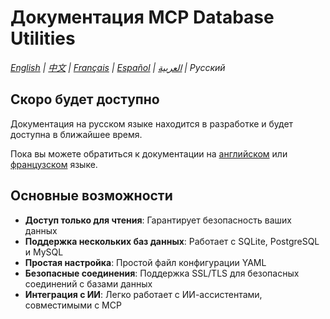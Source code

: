 # Документация MCP Database Utilities

*[English](../../en/installation.md) | [中文](../../zh/installation.md) | [Français](../../fr/installation.md) | [Español](../../es/examples/README.md) | [العربية](../../ar/examples/README.md) | Русский*

## Скоро будет доступно

Документация на русском языке находится в разработке и будет доступна в ближайшее время.

Пока вы можете обратиться к документации на [английском](../../en/installation.md) или [французском](../../fr/installation.md) языке.

## Основные возможности

- **Доступ только для чтения**: Гарантирует безопасность ваших данных
- **Поддержка нескольких баз данных**: Работает с SQLite, PostgreSQL и MySQL
- **Простая настройка**: Простой файл конфигурации YAML
- **Безопасные соединения**: Поддержка SSL/TLS для безопасных соединений с базами данных
- **Интеграция с ИИ**: Легко работает с ИИ-ассистентами, совместимыми с MCP
